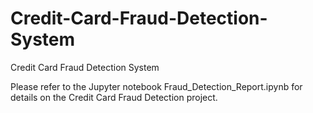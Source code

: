 # Credit-Card-Fraud-Detection-System
Credit Card Fraud Detection System

Please refer to the Jupyter notebook Fraud_Detection_Report.ipynb for details on the Credit Card Fraud Detection project.